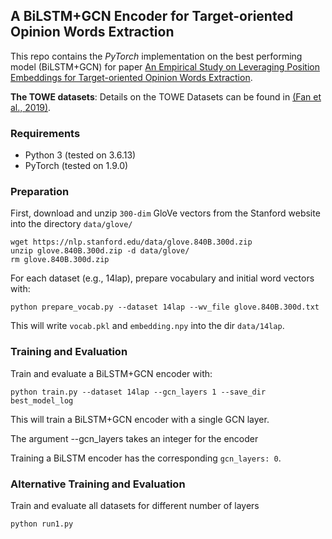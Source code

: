 ## A BiLSTM+GCN Encoder for Target-oriented Opinion Words Extraction

This repo contains the *PyTorch* implementation on the best performing model (BiLSTM+GCN) for paper [An Empirical Study on Leveraging Position Embeddings for Target-oriented Opinion Words Extraction](https://arxiv.org/abs/2109.01238).

**The TOWE datasets**: Details on the TOWE Datasets can be found in [(Fan et al., 2019)](https://aclanthology.org/N19-1259.pdf).

### Requirements

- Python 3 (tested on 3.6.13)
- PyTorch (tested on 1.9.0)

### Preparation

First, download and unzip `300-dim` GloVe vectors from the Stanford website into the directory `data/glove/`
```
wget https://nlp.stanford.edu/data/glove.840B.300d.zip
unzip glove.840B.300d.zip -d data/glove/
rm glove.840B.300d.zip
```

For each dataset (e.g., 14lap), prepare vocabulary and initial word vectors with:

```python prepare_vocab.py --dataset 14lap --wv_file glove.840B.300d.txt```

This will write `vocab.pkl` and `embedding.npy` into the dir `data/14lap`.

### Training and Evaluation

Train and evaluate a BiLSTM+GCN encoder with:

```python train.py --dataset 14lap --gcn_layers 1 --save_dir best_model_log```

This will train a BiLSTM+GCN encoder with a single GCN layer.

The argument --gcn_layers takes an integer for the encoder

Training a BiLSTM encoder has the corresponding `gcn_layers: 0`.

### Alternative Training and Evaluation

Train and evaluate all datasets for different number of layers

```python run1.py```

